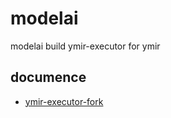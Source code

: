 # modelai

modelai build ymir-executor for ymir

## documence

- [ymir-executor-fork](https://ymir-executor-fork.readthedocs.io/zh/latest/)

